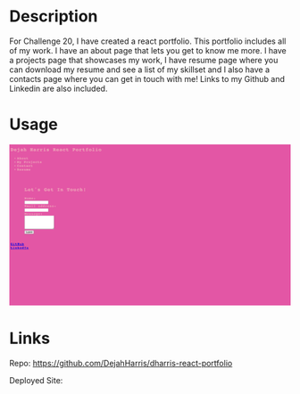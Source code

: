 # Description 
For Challenge 20, I have created a react portfolio. This portfolio includes all of my work. I have an about page that lets you get to know me more. I have a projects page that showcases my work, I have resume page where you can download my resume and see a list of my skillset and I also have a contacts page where you can get in touch with me! Links to my Github and Linkedin are also included.

# Usage
![Usage](/src/assets/images/Screenshot%202022-12-26%20at%207.59.27%20PM.png "Screenshot 1")

# Links
 Repo: https://github.com/DejahHarris/dharris-react-portfolio

 Deployed Site: 